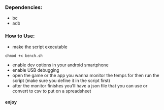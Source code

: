 ### Dependencies:
- bc
- adb

### How to Use:
- make the script executable
```
chmod +x bench.sh
```
- enable dev options in your android smartphone
- enable USB debugging
- open the game or the app you wanna monitor the temps for then run the script (make sure you define it in the script first)
- after the monitor finishes you'll have a json file that you can use or convert to csv to put on a spreadsheet
#### enjoy
